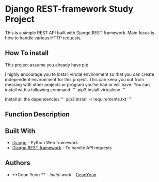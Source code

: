 # Django REST-framework Study Project

This is a simple REST API built with Django REST framework. 
Main focus is how to handle various HTTP requests. 

## How To install
This project assume you already have pip

I highly encourage you to install virutal environment so that you can create independent environment
for this project. This can keep you out from messing with other projects or program you've had or will have. 
You can install with a following command. 
'''
pip3 install virtualenv 
'''

Install all the dependencies 
'''
pip3 install -r requirements.txt
'''

        

## Function Description


## Built With

* [Django](https://www.djangoproject.com) - Python Web framework
* [Django REST framework](https://www.django-rest-framework.org) - To handle API requests


## Authors

* **Geon Yoon ** - *Initial work* - [GeonYoon](https://github.com/GeonYoon)